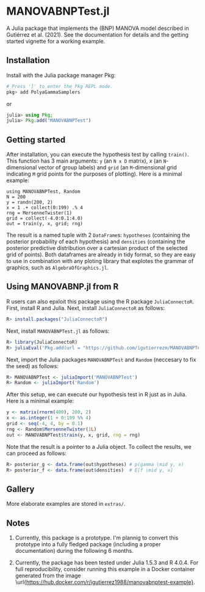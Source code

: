 # MANOVABNPTest.jl

A Julia package that implements the (BNP) MANOVA model described in 
Gutiérrez et al. (2021). See the documentation for details and the getting started vignette for a working example.

## Installation

Install with the Julia package manager Pkg:

```julia
# Press ']' to enter the Pkg REPL mode.
pkg> add PolyaGammaSamplers
```
or
```julia
julia> using Pkg; 
julia> Pkg.add("MANOVABNPTest")
```

## Getting started

After installation, you can execute the hypothesis test by calling `train()`. This function has 3 main arguments: `y` (an `N x D` matrix), $x$ (an `N`-dimensional vector of group labels) and `grid` (an `M`-dimensional grid indicating `M` grid points for the purposes of plotting). Here is a minimal example:
```
using MANOVABNPTest, Random
N = 200
y = randn(200, 2)
x = 1 .+ collect(0:199) .% 4
rng = MersenneTwister(1)
grid = collect(-4.0:0.1:4.0)
out = train(y, x, grid; rng)
```

The result is a named tuple with 2 `DataFrame`s: `hypotheses` (containing the posterior probability of each hypothesis) and `densities` (containing the posterior predictive distribution over a cartesian product of the selected grid of points). Both dataframes are already in tidy format, so they are easy to use in combination with any ploting library that explotes the grammar of graphics, such as `AlgebraOfGraphics.jl`.

## Using MANOVABNP.jl from R

R users can also epxloit this package using the R package `JuliaConnectoR`. First, install R and Julia. Next, install `JuliaConnectoR` as follows:
```R
R> install.packages("JuliaConnectoR")
```
Next, install `MANOVABNPTest.jl` as follows:
```R
R> library(JuliaConnectoR)
R> juliaEval('Pkg.add(url = "https://github.com/igutierrezm/MANOVABNPTest.jl")')
```
Next, import the Julia packages `MANOVABNPTest` and `Random` (neccesary to fix the seed) as follows:
```R
R> MANOVABNPTest <- juliaImport('MANOVABNPTest')
R> Random <- juliaImport('Random')
```
After this setup, we can execute our hypothesis test in R just as in Julia. Here is a minimal example:
```R
y <- matrix(rnorm(400), 200, 2)
x <- as.integer(1 + 0:199 %% 4)
grid <- seq(-4, 4, by = 0.1)
rng <- Random$MersenneTwister(1L)
out <- MANOVABNPTest$train(y, x, grid, rng = rng)
```
Note that the result is a pointer to a Julia object. To collect the results, we can proceed as follows:
```R
R> posterior_g <- data.frame(out$hypotheses) # p(gamma \mid y, x)
R> posterior_f <- data.frame(out$densities)  # E[f \mid y, x]
```

## Gallery

More elaborate examples are stored in `extras/`. 

## Notes

1. Currently, this package is a prototype. I'm plannig to convert this prototype into a fully fledged package (including a proper documentation) during the following 6 months.

2. Currently, the package has been tested under Julia 1.5.3 and R 4.0.4. For full reproducibility, consider running this example in a Docker container generated from the image \url{https://hub.docker.com/r/igutierrez1988/manovabnptest-example}.

